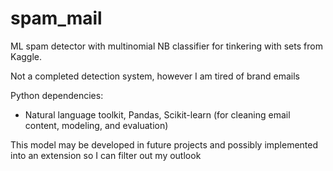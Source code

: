 # spam_mail
ML spam detector with multinomial NB classifier for tinkering with sets from Kaggle.

Not a completed detection system, however I am tired of brand emails

Python dependencies:
- Natural language toolkit, Pandas, Scikit-learn (for cleaning email content, modeling, and evaluation)

This model may be developed in future projects and possibly implemented into an extension so I can filter out my outlook

